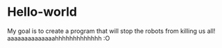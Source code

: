 # Hello-world
My goal is to create a program that will stop the robots from killing us all! aaaaaaaaaaaaaahhhhhhhhhhhhh :O
